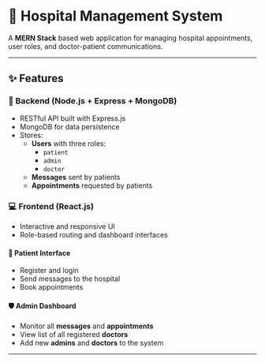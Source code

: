 # 🏥 Hospital Management System

A **MERN Stack** based web application for managing hospital appointments, user roles, and doctor-patient communications.

---

## ✨ Features

### 🔧 Backend (Node.js + Express + MongoDB)
- RESTful API built with Express.js
- MongoDB for data persistence
- Stores:
  - **Users** with three roles:
    - `patient`
    - `admin`
    - `doctor`
  - **Messages** sent by patients
  - **Appointments** requested by patients

### 💻 Frontend (React.js)
- Interactive and responsive UI
- Role-based routing and dashboard interfaces

#### 👤 Patient Interface
- Register and login
- Send messages to the hospital
- Book appointments

#### 🛡️ Admin Dashboard
- Monitor all **messages** and **appointments**
- View list of all registered **doctors**
- Add new **admins** and **doctors** to the system

---
